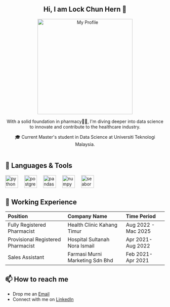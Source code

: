 
<h2 align="center">Hi, I am Lock Chun Hern 👋</h2>

<p align="center">
  <img src="https://github.com/user-attachments/assets/4d1ed889-e7d5-428b-8c26-c00f5e1ba311" alt="My Profile" width="300">
</p>

<p align="center">
  With a solid foundation in pharmacy👨‍🔬, I'm diving deeper into data science to innovate and contribute to the healthcare industry.
</p>

<p align="center">
  🎓 Current Master's student in Data Science at Universiti Teknologi Malaysia.

<br> 
<br> 

## 🧰 **Languages & Tools**  
<div align="left">
  <img src="https://cdn.jsdelivr.net/gh/devicons/devicon/icons/python/python-original.svg" height="40" alt="python logo"  />
  <img width="12" />
  <img src="https://cdn.jsdelivr.net/gh/devicons/devicon/icons/postgresql/postgresql-original.svg" height="40" alt="postgresql logo"  />
  <img width="12" />
  <img src="https://cdn.jsdelivr.net/gh/devicons/devicon/icons/pandas/pandas-original.svg" height="40" alt="pandas logo"  />
  <img width="12" />
  <img src="https://cdn.jsdelivr.net/gh/devicons/devicon/icons/numpy/numpy-original.svg" height="40" alt="numpy logo"  />
  <img width="12" />
  <img src="https://seaborn.pydata.org/_images/logo-mark-lightbg.svg" alt="seaborn" height="40"/> 

<br> 

## 💼 **Working Experience**
| Position | Company Name | Time Period |
| :---         |     :---       |          :---  |
| Fully Registered Pharmacist   | Health Clinic Kahang Timur    | Aug 2022 - Mac 2025|
| Provisional Registered Pharmacist     | Hospital Sultanah Nora Ismail       | Apr 2021- Aug 2022    |
| Sales Assistant    | Farmasi Murni Marketing Sdn Bhd       | Feb 2021- Apr 2021    |

## 📫 How to reach me 
- Drop me an [Email](mailto:henrylock.ch2@gmail.com)
- Connect with me on [LinkedIn](https://linkedin.com/in/lock-chun-hern-868506260/)
